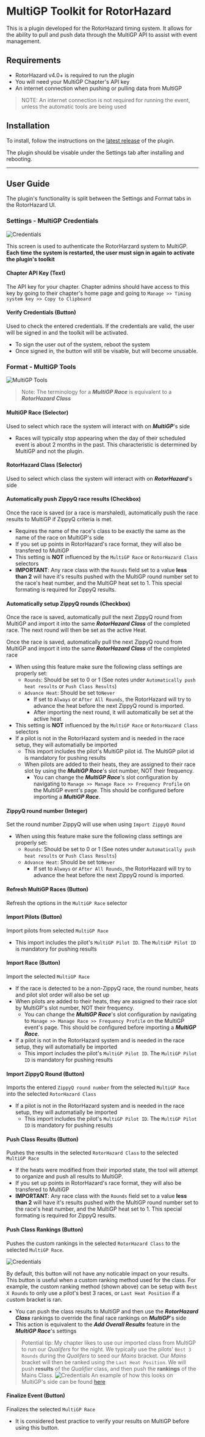 # MultiGP Toolkit for RotorHazard

This is a plugin developed for the RotorHazard timing system. It allows for the ability to pull and push data through the MultiGP API to assist with event management.

## Requirements

- RotorHazard v4.0+ is required to run the plugin
- You will need your MultiGP Chapter's API key
- An internet connection when pushing or pulling data from MultiGP

> NOTE: An internet connection is not required for running the event, unless the automatic tools are being used

## Installation

To install, follow the instructions on the [latest release](https://github.com/i-am-grub/MultiGP_Toolkit/releases) of the plugin.

The plugin should be visable under the Settings tab after installing and rebooting. 

---

## User Guide

The plugin's functionality is split between the Settings and Format tabs in the RotorHazard UI.

### Settings - MultiGP Credentials

![Credentials](docs/settings.png)

This screen is used to authenticate the RotorHarzard system to MultiGP. **Each time the system is restarted, the user must sign in again to activate the plugin's toolkit**

#### Chapter API Key (Text)

The API key for your chapter. Chapter admins should have access to this key by going to their chapter's home page and going to `Manage >> Timing system key >> Copy to Clipboard`

#### Verify Credentials (Button)

Used to check the entered credentials. If the credentials are valid, the user will be signed in and the toolkit will be activated.
- To sign the user out of the system, reboot the system
- Once signed in, the button will still be visable, but will become unusable.

### Format - MultiGP Tools

![MultiGP Tools](docs/format.png)

> Note: The terminology for a ***MultiGP Race*** is equivalent to a ***RotorHazard Class***

#### MultiGP Race (Selector)

Used to select which race the system will interact with on ***MultiGP***'s side
- Races will typically stop appearing when the day of their scheduled event is about 2 months in the past. This characteristic is determined by MultiGP and not the plugin.

#### RotorHazard Class (Selector)

Used to select which class the system will interact with on ***RotorHazard***'s side

#### Automatically push ZippyQ race results (Checkbox)

Once the race is saved (or a race is marshaled), automatically push the race results to MultiGP if ZippyQ criteria is met.
- Requires the name of the race's class to be exactly the same as the name of the race on MultiGP's side
- If you set up points in RotorHazard's race format, they will also be transfered to MultiGP
- This setting is **NOT** influenced by the `MultiGP Race` or `RotorHazard Class` selectors
- **IMPORTANT**: Any race class with the `Rounds` field set to a value **less than 2** will have it's results pushed with the MultiGP round number set to the race's heat number, and the MultiGP heat set to 1. This special formating is required for ZippyQ results.

#### Automatically setup ZippyQ rounds (Checkbox)

Once the race is saved, automatically pull the next ZippyQ round from MultiGP and import it into the same ***RotorHazard Class*** of the completed race. The next round will then be set as the active Heat.

Once the race is saved, automatically pull the next ZippyQ round from MultiGP and import it into the same ***RotorHazard Class*** of the completed race
- When using this feature make sure the following class settings are properly set:
    - `Rounds`: Should be set to 0 or 1 (See notes under `Automatically push heat results` or `Push Class Results`)
    - `Advance Heat`: Should be set to`Never`
        - If set to `Always` or `After All Rounds`, the RotorHazard will try to advance the heat before the next ZippyQ round is imported.
        - After importing the next round, it will automatically be set at the active heat
- This setting is **NOT** influenced by the `MultiGP Race` or `RotorHazard Class` selectors
- If a pilot is not in the RotorHazard system and is needed in the race setup, they will automatially be imported
    - This import includes the pilot's MultiGP pilot id. The MultiGP pilot id is mandatory for pushing results
    - When pilots are added to their heats, they are assigned to their race slot by using the ***MultiGP Race***'s slot number, NOT their frequency.
        - You can change the ***MultiGP Race***'s slot configuration by navigating to `Manage >> Manage Race >> Frequency Profile` on the MultiGP event's page. This should be configured before importing a ***MultiGP Race***.

#### ZippyQ round number (Integer)

Set the round number ZippyQ will use when using `Import ZippyQ Round`
- When using this feature make sure the following class settings are properly set:
    - `Rounds`: Should be set to 0 or 1 (See notes under `Automatically push heat results` or `Push Class Results`)
    - `Advance Heat`: Should be set to`Never`
        - If set to `Always` or `After All Rounds`, the RotorHazard will try to advance the heat before the next ZippyQ round is imported.

#### Refresh MultiGP Races (Button)

Refresh the options in the `MultiGP Race` selector

#### Import Pilots (Button)

Import pilots from selected `MultiGP Race`
- This import includes the pilot's `MultiGP Pilot ID`. The `MultiGP Pilot ID` is mandatory for pushing results

#### Import Race (Button)

Import the selected `MultiGP Race`
- If the race is detected to be a non-ZippyQ race, the round number, heats and pilot slot order will also be set up
- When pilots are added to their heats, they are assigned to their race slot by MultiGP's slot number, NOT their frequency.
    - You can change the ***MultiGP Race***'s slot configuration by navigating to `Manage >> Manage Race >> Frequency Profile` on the MultiGP event's page. This should be configured before importing a ***MultiGP Race***.
- If a pilot is not in the RotorHazard system and is needed in the race setup, they will automatially be imported
    - This import includes the pilot's `MultiGP Pilot ID`. The `MultiGP Pilot ID` is mandatory for pushing results


#### Import ZippyQ Round (Button)

Imports the entered `ZippyQ round number` from the selected `MultiGP Race` into the selected `RotorHazard Class`
- If a pilot is not in the RotorHazard system and is needed in the race setup, they will automatially be imported
    - This import includes the pilot's `MultiGP Pilot ID`. The `MultiGP Pilot ID` is mandatory for pushing results

#### Push Class Results (Button)

Pushes the results in the selected `RotorHazard Class` to the selected `MultiGP Race`
- If the heats were modified from their imported state, the tool will attempt to organize and push all results to MultiGP.
- If you set up points in RotorHazard's race format, they will also be transfered to MultiGP
- **IMPORTANT**: Any race class with the `Rounds` field set to a value **less than 2** will have it's results pushed with the MultiGP round number set to the race's heat number, and the MultiGP heat set to 1. This special formating is required for ZippyQ results.

#### Push Class Rankings (Button)

Pushes the custom rankings in the selected `RotorHazard Class` to the selected `MultiGP Race`. 

![Credentials](docs/ranking.png)

By default, this button will not have any noticable impact on your results. This button is useful when a custom ranking method used for the class. For example, the custom ranking method (shown above) can be setup with `Best X Rounds` to only use a pilot's best 3 races, or `Last Heat Position` if a custom bracket is ran.

- You can push the class results to MultiGP and then use the ***RotorHazard Class*** rankings to override the final race rankings on ***MultiGP***'s side
- This action is equivalent to the ***Add Overall Results*** feature in the ***MultiGP Race***'s settings

> Potential tip: My chapter likes to use our imported class from MultiGP to run our *Qualifers* for the night. We typically use the pilots' `Best 3 Rounds` during the *Qualifers* to seed our *Mains* bracket. Our *Mains* bracket will then be ranked using the `Last Heat Position`. We will push **results** of the *Qualifier* class, and then push the **rankings** of the Mains Class. ![Credentials](docs/example.png) An example of how this looks on MultiGP's side can be found [here](https://www.multigp.com/races/view/?race=26004/Anybody-Out-There)

#### Finalize Event (Button)

Finalizes the selected `MultiGP Race`
- It is considered best practice to verify your results on MultiGP before using this button.
